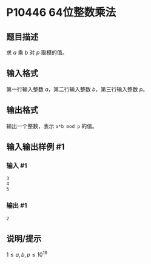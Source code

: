 # P10446 64位整数乘法

## 题目描述

求 $a$ 乘 $b$ 对 $p$ 取模的值。

## 输入格式

第一行输入整数 $a$，第二行输入整数 $b$，第三行输入整数 $p$。

## 输出格式

输出一个整数，表示 `a*b mod p` 的值。

## 输入输出样例 #1

### 输入 #1

```
3
4
5
```

### 输出 #1

```
2
```

## 说明/提示

$1 \le a,b,p \le 10^{18}$